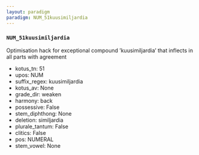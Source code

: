 ```yaml
---
layout: paradigm
paradigm: NUM_51kuusimiljardia
---
```

### ` NUM_51kuusimiljardia `

Optimisation hack for exceptional compound ’kuusimiljardia’ that inflects in all parts with agreement
* kotus_tn: 51
* upos: NUM
* suffix_regex: kuusimiljardia
* kotus_av: None
* grade_dir: weaken
* harmony: back
* possessive: False
* stem_diphthong: None
* deletion: similjardia
* plurale_tantum: False
* clitics: False
* pos: NUMERAL
* stem_vowel: None
